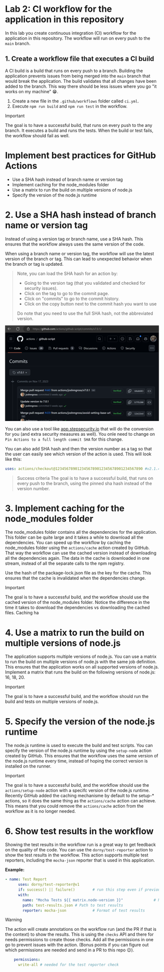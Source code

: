 # Lab 2: CI workflow for the application in this repository
In this lab you create continuous integration (CI) workflow for the application in this repository. The workflow will run on every push to the `main` branch.

## 1. Create a workflow file that executes a CI build
A CI build is a build that runs on every push to a branch. Building the application prevents issues from being merged into the `main` branch that would break the application. The build validates that all changes have been added to the branch. This way there should be less issues where you go "it works on my machine" 😁.

1. Create a new file in the `.github/workflows` folder called `ci.yml`.
1. Execute `npm run build` and `npm run test` in the workflow.

> [!IMPORTANT]
> The goal is to have a successful build, that runs on every push to the any branch. It executes a build and runs the tests. When the build or test fails, the workflow should fail as well.

# Implement best practices for GitHub Actions
* Use a SHA hash instead of branch name or version tag
* Implement caching for the node_modules folder
* Use a matrix to run the build on multiple versions of node.js
* Specify the version of the node.js runtime

# 2. Use a SHA hash instead of branch name or version tag
Instead of using a version tag or branch name, use a SHA hash. This ensures that the workflow always uses the same version of the code. 

When using a branch name or version tag, the workflow will use the latest version of the branch or tag. This can lead to unexpected behavior when the branch or tag is updated.

> Note, you can load the SHA hash for an action by:
> - Going to the version tag (that you validated and checked for security issues). 
> - Click on the tag to go to the commit page.
> - Click on "commits" to go to the commit history.
> - Click on the copy button next to the commit hash you want to use
>
> Do note that you need to use the full SHA hash, not the abbreviated version.

![Image of the user interface on the commit history page](images/lab1-SHA-hash.png)

You can also use a tool like [app.stepsecurity.io](https://app.stepsecurity.io/) that will do the conversion for you (and extra security measures as well). You onle need to change on `Pin Actions to a full length commit SHA` for this change.

You can also add SHA hash and then the version number as a tag so that the user can easily see which version of the action is used. This will look like this:

```yaml
uses: actions/checkout@1234567890123456789012345678901234567890 #v2.1.45
```

> Success criteria
> The goal is to have a successful build, that runs on every push to the branch, using the pinned sha hash instead of the version number.

# 3. Implement caching for the node_modules folder
The node_modules folder contains all the dependencies for the application. This folder can be quite large and it takes a while to download all the dependencies. You can speed up the workflow by caching the node_modules folder using the `actions/cache` action created by GitHub. That way the workflow can use the cached version instead of downloading all the dependencies again. The data in the cache is downloaded in one stream, instead of all the separate calls to the npm registry.

Use the hash of the package-lock.json file as the key for the cache. This ensures that the cache is invalidated when the dependencies change.

> [!IMPORTANT]
> The goal is to have a successful build, and the workflow should use the cached version of the node_modules folder. Notice the difference in the time it takes to download the dependencies vs downloading the cached files. Caching ha

# 4. Use a matrix to run the build on multiple versions of node.js
The application supports multiple versions of node.js. You can use a matrix to run the build on multiple versions of node.js with the same job definition. This ensures that the application works on all supported versions of node.js. Implement a matrix that runs the build on the following versions of node.js: 16, 18, 20.

> [!IMPORTANT]
> The goal is to have a successful build, and the workflow should run the build and tests on multiple versions of node.js. 

# 5. Specify the version of the node.js runtime
The node.js runtime is used to execute the build and test scripts. You can specify the version of the node.js runtime by using the `setup-node` action created by GitHub. This ensures that the workflow uses the same version of the node.js runtime every time, instead of hoping the correct version is installed on the runner.

> [!IMPORTANT]
> The goal is to have a successful build, and the workflow should use the `actions/setup-node` action with a specifc version of the node.js runtime. Recently GitHub added the caching mechanisme by default to the setup-* actions, so it does the same thing as the `actions/cache` action can achieve. This means that you could remove the `actions/cache` action from the workflow as it is no longer needed.

# 6. Show test results in the workflow
Showing the test results in the workflow run is a great way to get feedback on the quality of the code. You can use the `dorny/test-reporter` action to show the test results in the workflow. This action supports multiple test reporters, including the `mocha-json` reporter that is used in this application.

**Example:**
```yaml
- name: Test Report
      uses: dorny/test-reporter@v1
      if: success() || failure()        # run this step even if previous step failed
      with:
        name: "Mocha Tests ${{ matrix.node-version }}"              # Name of the check run which will be created
        path: test-results.json # Path to test results
        reporter: mocha-json            # Format of test results
```

> [!WARNING]
> The action will create annotations on the workflow run (and the PR if that is the context) to show the results. This is using the `checks` API and there for needs permissions to create those checks. Add all the permissions in one go to prevent issues with the action. (Bonus points if you can figure out which permissions are needed and send in a PR to this repo 😉).
```yaml 
    permissions:
      write-all # needed for the test reporter check
```